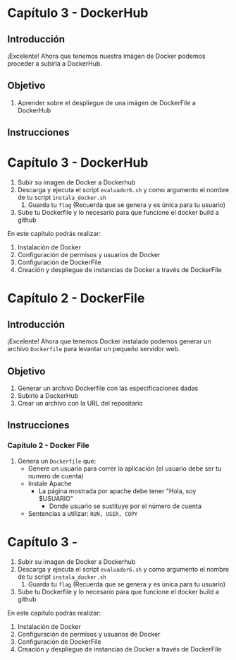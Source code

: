 # Capítulo 3 - DockerHub

## Introducción
¡Excelente! Ahora que tenemos nuestra imágen de Docker podemos proceder a subirla a DockerHub.

## Objetivo
1. Aprender sobre el despliegue de una imágen de DockerFile a DockerHub

## Instrucciones
# Capítulo 3 - DockerHub
1. Subir su imagen de Docker a Dockerhub
1. Descarga y ejecuta el script `evaluador6.sh` y como argumento el nombre de tu script `instala_docker.sh`
	1. Guarda tu `flag` (Recuerda que se genera y es única para tu usuario)
1. Sube tu Dockerfile y lo necesario para que funcione el docker build a github


En este capítulo podrás realizar:
1. Instalación de Docker
1. Configuración de permisos y usuarios de Docker
1. Configuración de DockerFile
1. Creación y despliegue de instancias de Docker a través de DockerFile





# Capítulo 2 - DockerFile

## Introducción
¡Excelente! Ahora que tenemos Docker instalado podemos generar un archivo `Dockerfile` para levantar un pequeño servidor web.

## Objetivo
1. Generar un archivo Dockerfile con las especificaciones dadas
1. Subirlo a DockerHub
1. Crear un archivo con la URL del repositario 

## Instrucciones
### Capítulo 2 - Docker File
1. Genera un `Dockerfile` que:
	+ Genere un usuario para correr la aplicación (el usuario debe ser tu numero de cuenta)
	+ Instale Apache
		+ La página mostrada por apache debe tener "Hola, soy $USUARIO"
			+ Donde usuario se sustituye por el número de cuenta
	+ Sentencias a utilizar: `RUN, USER, COPY`


# Capítulo 3 - 
1. Subir su imagen de Docker a Dockerhub
1. Descarga y ejecuta el script `evaluador6.sh` y como argumento el nombre de tu script `instala_docker.sh`
	1. Guarda tu `flag` (Recuerda que se genera y es única para tu usuario)
1. Sube tu Dockerfile y lo necesario para que funcione el docker build a github


En este capítulo podrás realizar:
1. Instalación de Docker
1. Configuración de permisos y usuarios de Docker
1. Configuración de DockerFile
1. Creación y despliegue de instancias de Docker a través de DockerFile
